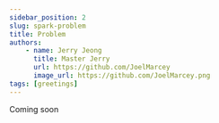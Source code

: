 ```yaml
---
sidebar_position: 2
slug: spark-problem
title: Problem
authors:
    - name: Jerry Jeong
      title: Master Jerry
      url: https://github.com/JoelMarcey
      image_url: https://github.com/JoelMarcey.png
tags: [greetings]
---
```


Coming soon
